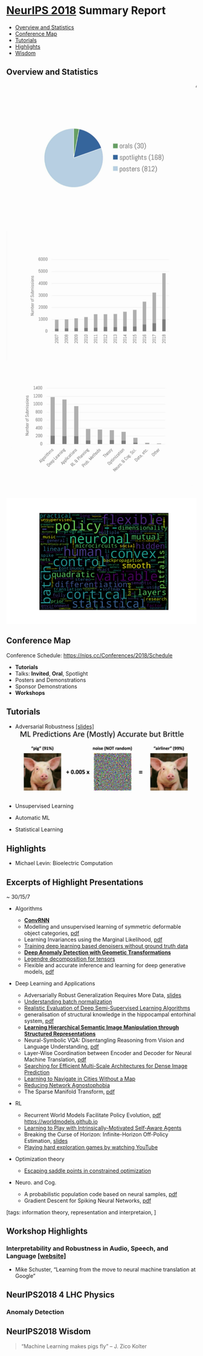 # [NeurIPS 2018](https://nips.cc) Summary Report

* [Overview and Statistics](#overview-and-statistics)
* [Conference Map](#conference-map)
* [Tutorials](#tutorials)
* [Highlights](#highlights)
* [Wisdom](#neurIPS2018-wisdom)

## Overview and Statistics

![](figs/NIPS2018/statistics_01.png)
![](figs/NIPS2018/statistics_02.png)
![](figs/NIPS2018/statistics_03.png)

![](figs/NIPS2018/wordcloud_0.png)

## Conference Map

Conference Schedule: https://nips.cc/Conferences/2018/Schedule

- **Tutorials**
- Talks: **Invited**, **Oral**, Spotlight
- Posters and Demonstrations
- Sponsor Demonstrations
- **Workshops**

## Tutorials
- Adversarial Robustness [[slides]](https://media.neurips.cc/Conferences/NIPS2018/Slides/adversarial_ml_slides_parts_1_4.pdf)
![](figs/NIPS2018/tuto_robust_0.png)

- Unsupervised Learning

- Automatic ML


- Statistical Learning




## Highlights
- Michael Levin: Bioelectric Computation


## Excerpts of Highlight Presentations
~ 30/15/7

* Algorithms
   * [**ConvRNN**](https://neuroailab.github.io/convrnns/files/convrnns-nips-2018-poster.pdf)
   * Modelling and unsupervised learning of symmetric deformable object categories, [pdf](http://papers.nips.cc/paper/8040-modelling-and-unsupervised-learning-of-symmetric-deformable-object-categories.pdf)
   * Learning Invariances using the Marginal Likelihood, [pdf](http://papers.nips.cc/paper/8199-learning-invariances-using-the-marginal-likelihood.pdf)
   * [Training deep learning based denoisers without ground truth data](https://drive.google.com/file/d/1yew0KcVrW4A8QPYgsMe3elCAAszhBXWs/view)
   * [**Deep Anomaly Detection with Geometic Transformations**](https://drive.google.com/file/d/1ZpoC35XzoAWtxg1jQbGBbhyTkuqvcyqh/view)
   * [Legendre decomposition for tensors](https://mahito.info/files/Sugiyama_NeurIPS2018_poster.pdf)
   * Flexible and accurate inference and learning for deep generative models, [pdf](http://papers.nips.cc/paper/7671-flexible-and-accurate-inference-and-learning-for-deep-generative-models.pdf)

* Deep Learning and Applications
   * Adversarially Robust Generalization Requires More Data, [slides](https://nips.cc/media/Slides/nips/2018/517cd(04-15-30)-04-16-15-12614-Adversarially_R.pdf)
   * [Understanding batch normalization](https://drive.google.com/file/d/1hpt18ohp9BYBPOU3Qi5tky27bDIaAbJ-/view)
   * [Realistic Evaluation of Deep Semi-Supervised Learning Algorithms](https://colinraffel.com/posters/nips2018realistic.pdf)
   * generalisation of structural knowledge in the hippocampal entorhinal system, [pdf](http://papers.nips.cc/paper/8068-generalisation-of-structural-knowledge-in-the-hippocampal-entorhinal-system.pdf)
   * [**Learning Hierarchical Semantic Image Manipulation through Structured Representations**](https://arxiv.org/pdf/1808.07535.pdf)
   * Neural-Symbolic VQA: Disentangling Reasoning from Vision and Language Understanding, [pdf](http://papers.nips.cc/paper/7381-neural-symbolic-vqa-disentangling-reasoning-from-vision-and-language-understanding.pdf)
   * Layer-Wise Coordination between Encoder and Decoder for Neural Machine Translation, [pdf](http://papers.nips.cc/paper/8019-layer-wise-coordination-between-encoder-and-decoder-for-neural-machine-translation.pdf)
   * [Searching for Efficient Multi-Scale Architectures for Dense Image Prediction](http://liangchiehchen.com/doc/DPC_NIPS2018_Poster.pdf)
   * [Learning to Navigate in Cities Without a Map](https://drive.google.com/file/d/10iifFITIUGYm2TP84sH3C_558-7qx8lI/view)
   * [Reducing Network Agnostophobia](http://vast.uccs.edu/~adhamija/Papers/Reducing_Network_Agnostophobia/poster.pdf)
   * The Sparse Manifold Transform, [pdf](http://papers.nips.cc/paper/8251-the-sparse-manifold-transform.pdf)

* RL
   * Recurrent World Models Facilitate Policy Evolution, [pdf](http://papers.nips.cc/paper/7512-recurrent-world-models-facilitate-policy-evolution.pdf) https://worldmodels.github.io
   * [Learning to Play with Intrinsically-Motivated Self-Aware Agents](https://neuroailab.github.io/curiosity/files/learning-to-play-nips-2018-poster.pdf)
   * Breaking the Curse of Horizon: Infinite-Horizon Off-Policy Estimation, [slides](https://nips.cc/media/Slides/nips/2018/220cd(05-15-30)-05-15-30-12655-Breaking_the_Cu.pdf)
   * [Playing hard exploration games by watching YouTube](https://drive.google.com/file/d/17rSlj_GdqfSUi1AqORWc7Sp0QKmo3Jd-/view)


* Optimization theory
   * [Escaping saddle points in constrained optimization](https://aryanm.mit.edu/wp-content/uploads/sites/20/2018/11/1830_NIPS_2018.pdf)

* Neuro. and Cog.
   * A probabilistic population code based on neural samples, [pdf](http://papers.nips.cc/paper/7938-a-probabilistic-population-code-based-on-neural-samples.pdf)
   * Gradient Descent for Spiking Neural Networks, [pdf](http://papers.nips.cc/paper/7417-gradient-descent-for-spiking-neural-networks.pdf)


\[tags: information theory, representation and interpretaion, \]

## Workshop Highlights

### Interpretability and Robustness in Audio, Speech, and Language [[website]](https://irasl.gitlab.io/)
* Mike Schuster, “Learning from the move to neural machine translation at Google”

## NeurIPS2018 4 LHC Physics

### Anomaly Detection


## NeurIPS2018 Wisdom

>“Machine Learning makes pigs fly” – J. Zico Kolter

